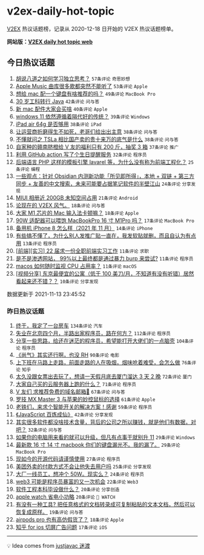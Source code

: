 # v2ex-daily-hot-topic

[V2EX](https://www.v2ex.com/) 热议话题榜，记录从 2020-12-18 日开始的 V2EX 热议话题榜单。

**网站版：[V2EX daily hot topic web](https://boojack.github.io/v2ex-daily-hot-topic-web/)**

## 今日热议话题

<!-- TODAY BEGIN -->

1. [胡说八道之如何学习独立思考？](https://www.v2ex.com/t/815099) `57条评论` `奇思妙想`
1. [Apple Music 曲库很多歌都突然不能听了](https://www.v2ex.com/t/815140) `53条评论` `Apple`
1. [想给 mac 配一个键盘有啥推荐的吗？](https://www.v2ex.com/t/815125) `49条评论` `MacBook Pro`
1. [30 岁工科转行 Java](https://www.v2ex.com/t/815118) `42条评论` `问与答`
1. [新 mac 配件大家会买啥](https://www.v2ex.com/t/815158) `40条评论` `Apple`
1. [windows 11 依然遵循着隔代好的传统？](https://www.v2ex.com/t/815150) `39条评论` `Windows`
1. [iPad air 64g 是否够用](https://www.v2ex.com/t/815107) `38条评论` `iPad`
1. [让运营商折磨得生不如死，老哥们给出出主意](https://www.v2ex.com/t/815090) `38条评论` `问与答`
1. [不懂就问之 TSLa 相比国产卖的贵十来万的底气是什么](https://www.v2ex.com/t/815191) `38条评论` `问与答`
1. [自家种的赣南脐橙给 V 友的福利只有 200 斤，抽奖 3 箱](https://www.v2ex.com/t/815182) `37条评论` `推广`
1. [利用 GitHub action 写了个生日提醒服务](https://www.v2ex.com/t/815160) `32条评论` `程序员`
1. [后端语言 PHP 这样的模板引擎 lavarel 等，为什么没有称为前端工程化？](https://www.v2ex.com/t/815087) `25条评论` `编程`
1. [一些观点：针对 Obsidian 内测新功能「所见即所得」，本地 + 双链 + 第三方同步 + 友善的中文搜索，未来可能要占据笔记软件的半壁江山](https://www.v2ex.com/t/815143) `24条评论` `分享发现`
1. [MIUI 相册近 200GB 未知空间占用](https://www.v2ex.com/t/815212) `21条评论` `Android`
1. [论现在的 V2EX 风气。](https://www.v2ex.com/t/815184) `18条评论` `问与答`
1. [大家 M1 芯片的 Mac 输入法卡顿嘛？](https://www.v2ex.com/t/815139) `18条评论` `Apple`
1. [90W 适配器可以喂饱 MacBookPro 16 寸 M1Pro 吗？](https://www.v2ex.com/t/815096) `17条评论` `MacBook Pro`
1. [备用机 iPhone 8 怎么样（2021 年 11 月）](https://www.v2ex.com/t/815105) `14条评论` `iPhone`
1. [有些搞不懂了，为什么别人发推广贴一直在，我发软贴就删，而且自认为有点用](https://www.v2ex.com/t/815122) `13条评论` `程序员`
1. [[前端][实习] 22 届求一份全职前端实习工作](https://www.v2ex.com/t/815148) `11条评论` `求职`
1. [是不是渗透网站， 99%以上最终都是通过暴力 burp 来尝试?](https://www.v2ex.com/t/815124) `11条评论` `程序员`
1. [macos 如何随时监视 CPU 占用率？](https://www.v2ex.com/t/815104) `11条评论` `macOS`
1. [[视频分享] 东京最便宜的公寓（低于 100 美刀/月，不知道有没有听错）居然看起来还不错？？](https://www.v2ex.com/t/815169) `10条评论` `分享发现`

数据更新于 2021-11-13 23:45:52

<!-- TODAY END -->

### 昨日热议话题

<!-- YESTERDAY BEGIN -->

1. [终于，我定了一台房车](https://www.v2ex.com/t/814857) `134条评论` `汽车`
1. [失业在北京四个月，半路出家程序员，路在何方？](https://www.v2ex.com/t/814816) `112条评论` `程序员`
1. [分享一些思路，给还在迷茫的程序员，希望能打开大佬们的一点脑壳](https://www.v2ex.com/t/814890) `104条评论` `程序员`
1. [《尚气》其实还行啊，也没 RH](https://www.v2ex.com/t/814993) `90条评论` `电影`
1. [上下班在马路上走路，前面走路的人在吸烟，烟味呛着难受，会怎么做](https://www.v2ex.com/t/814860) `76条评论` `知乎`
1. [太久没跟女票出去玩了，想请一天假月底去厦门溜达 3 天 2 晚](https://www.v2ex.com/t/814871) `72条评论` `厦门`
1. [大家自己买的云服务器上跑的什么？](https://www.v2ex.com/t/814868) `71条评论` `程序员`
1. [V 友们 求推荐免费的域名邮箱🙏](https://www.v2ex.com/t/814862) `67条评论` `问与答`
1. [罗技 MX Master 3 与苹果的妙控鼠标的选择](https://www.v2ex.com/t/814923) `61条评论` `Apple`
1. [老铁们，来求个智能开关的解决方案！感谢](https://www.v2ex.com/t/814833) `59条评论` `程序员`
1. [《JavaScript 百炼成仙》](https://www.v2ex.com/t/814828) `42条评论` `分享发现`
1. [其实很多软件都没啥技术含量，背后的公司之所以赚钱，就是他们有数据，对吧？](https://www.v2ex.com/t/814983) `32条评论` `问与答`
1. [如果你的电脑用来看的就可以升级，但凡有点事干就别升 11](https://www.v2ex.com/t/814994) `29条评论` `Windows`
1. [最新款 16 寸 14 寸 macbook 你们的键盘漏光不。我的漏了。](https://www.v2ex.com/t/814968) `29条评论` `MacBook Pro`
1. [现如今的开源代码请谨慎使用](https://www.v2ex.com/t/815016) `27条评论` `程序员`
1. [美团外卖的付款方式不会让他失去用户吗](https://www.v2ex.com/t/814899) `25条评论` `分享发现`
1. [大厂一线员工，想冲个 50W。现实么？](https://www.v2ex.com/t/814981) `24条评论` `程序员`
1. [web3 可能是程序员暴富的又一次机会](https://www.v2ex.com/t/814902) `22条评论` `Web3`
1. [软件工程本科毕设做什么？](https://www.v2ex.com/t/814986) `20条评论` `分享创造`
1. [apple watch 省电小功略](https://www.v2ex.com/t/814829) `20条评论` ` WATCH`
1. [有没有一种工具? 把任意格式的文档转录成可复制粘贴的文本文档，然后可以恢复成原样。](https://www.v2ex.com/t/815000) `19条评论` `问与答`
1. [airpods pro 也有高仿假货了？](https://www.v2ex.com/t/814840) `18条评论` `Apple`
1. [知乎 for ios 切屏广告问题](https://www.v2ex.com/t/815043) `17条评论` `iOS`

<!-- YESTERDAY END -->

---

💡 Idea comes from [justjavac 迷渡](https://github.com/justjavac/)
